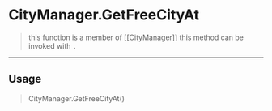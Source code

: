 # CityManager.GetFreeCityAt
> this function is a member of [[CityManager]]
> this method can be invoked with `.`
-----
## Usage
> CityManager.GetFreeCityAt()
